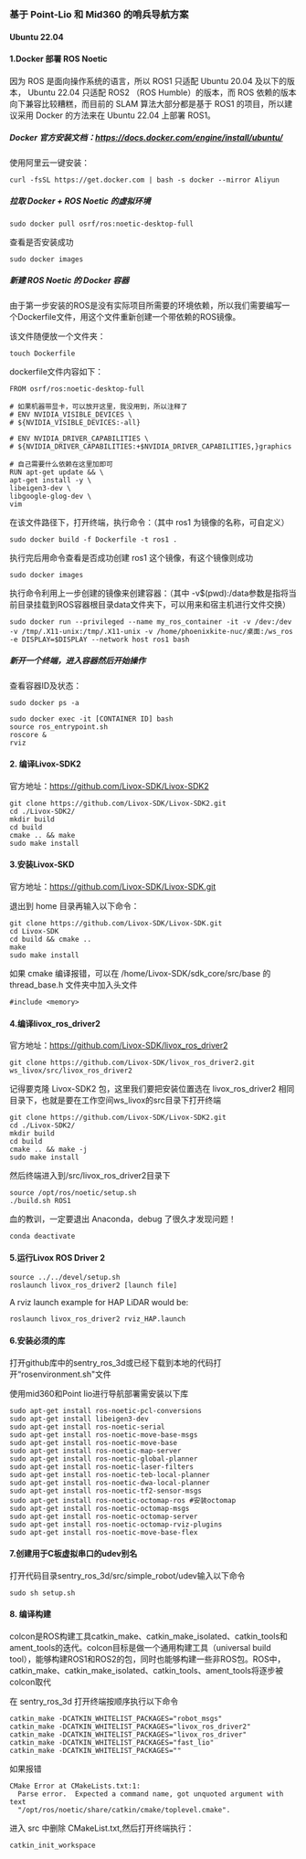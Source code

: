 ### 基于 Point-Lio 和 Mid360 的哨兵导航方案

#### Ubuntu 22.04

#### 1.Docker 部署 ROS Noetic
因为 ROS 是面向操作系统的语言，所以 ROS1 只适配 Ubuntu 20.04 及以下的版本， Ubuntu 22.04 只适配 ROS2 （ROS Humble）的版本，而 ROS 依赖的版本向下兼容比较糟糕，而目前的 SLAM 算法大部分都是基于 ROS1 的项目，所以建议采用 Docker 的方法来在 Ubuntu 22.04 上部署 ROS1。


##### Docker 官方安装文档：https://docs.docker.com/engine/install/ubuntu/
使用阿里云一键安装：

```
curl -fsSL https://get.docker.com | bash -s docker --mirror Aliyun
```

##### 拉取 Docker + ROS Noetic 的虚拟环境
```
sudo docker pull osrf/ros:noetic-desktop-full
```

查看是否安装成功
```
sudo docker images
```

##### 新建 ROS Noetic 的 Docker 容器

由于第一步安装的ROS是没有实际项目所需要的环境依赖，所以我们需要编写一个Dockerfile文件，用这个文件重新创建一个带依赖的ROS镜像。 

该文件随便放一个文件夹：
```
touch Dockerfile
```

dockerfile文件内容如下：
```
FROM osrf/ros:noetic-desktop-full
 
# 如果机器带显卡，可以放开这里，我没用到，所以注释了
# ENV NVIDIA_VISIBLE_DEVICES \
# ${NVIDIA_VISIBLE_DEVICES:-all}
 
# ENV NVIDIA_DRIVER_CAPABILITIES \
# ${NVIDIA_DRIVER_CAPABILITIES:+$NVIDIA_DRIVER_CAPABILITIES,}graphics
 
# 自己需要什么依赖在这里加即可
RUN apt-get update && \
apt-get install -y \
libeigen3-dev \
libgoogle-glog-dev \
vim
```

在该文件路径下，打开终端，执行命令：（其中 ros1 为镜像的名称，可自定义）
```
sudo docker build -f Dockerfile -t ros1 .
```

执行完后用命令查看是否成功创建 ros1 这个镜像，有这个镜像则成功
```
sudo docker images
```

执行命令利用上一步创建的镜像来创建容器：（其中 -v$(pwd):/data参数是指将当前目录挂载到ROS容器根目录data文件夹下，可以用来和宿主机进行文件交换）
```
sudo docker run --privileged --name my_ros_container -it -v /dev:/dev -v /tmp/.X11-unix:/tmp/.X11-unix -v /home/phoenixkite-nuc/桌面:/ws_ros -e DISPLAY=$DISPLAY --network host ros1 bash
```

##### 新开一个终端，进入容器然后开始操作
查看容器ID及状态：
```
sudo docker ps -a
```

```
sudo docker exec -it [CONTAINER ID] bash
source ros_entrypoint.sh
roscore &
rviz
```


#### 2. 编译Livox-SDK2
官方地址：https://github.com/Livox-SDK/Livox-SDK2

```
git clone https://github.com/Livox-SDK/Livox-SDK2.git
cd ./Livox-SDK2/
mkdir build
cd build
cmake .. && make
sudo make install
```

#### 3.安装Livox-SKD
官方地址：https://github.com/Livox-SDK/Livox-SDK.git

退出到 home 目录再输入以下命令：

```
git clone https://github.com/Livox-SDK/Livox-SDK.git
cd Livox-SDK
cd build && cmake ..
make
sudo make install
```

如果 cmake 编译报错，可以在 /home/Livox-SDK/sdk_core/src/base 的 thread_base.h 文件夹中加入头文件 

```
#include <memory>
```

#### 4.编译livox_ros_driver2
官方地址：https://github.com/Livox-SDK/livox_ros_driver2

```
git clone https://github.com/Livox-SDK/livox_ros_driver2.git ws_livox/src/livox_ros_driver2
```

记得要克隆 Livox-SDK2 包，这里我们要把安装位置选在 livox_ros_driver2 相同目录下，也就是要在工作空间ws_livox的src目录下打开终端
```
git clone https://github.com/Livox-SDK/Livox-SDK2.git
cd ./Livox-SDK2/
mkdir build
cd build
cmake .. && make -j
sudo make install
```

然后终端进入到/src/livox_ros_driver2目录下

```
source /opt/ros/noetic/setup.sh
./build.sh ROS1
```

血的教训，一定要退出 Anaconda，debug 了很久才发现问题！

```
conda deactivate
```

#### 5.运行Livox ROS Driver 2
```
source ../../devel/setup.sh
roslaunch livox_ros_driver2 [launch file]
```

A rviz launch example for HAP LiDAR would be:
```
roslaunch livox_ros_driver2 rviz_HAP.launch
```

#### 6.安装必须的库
打开github库中的sentry_ros_3d或已经下载到本地的代码打开“rosenvironment.sh"文件

使用mid360和Point lio进行导航部署需安装以下库
```
sudo apt-get install ros-noetic-pcl-conversions
sudo apt-get install libeigen3-dev
sudo apt-get install ros-noetic-serial
sudo apt-get install ros-noetic-move-base-msgs
sudo apt-get install ros-noetic-move-base
sudo apt-get install ros-noetic-map-server
sudo apt-get install ros-noetic-global-planner
sudo apt-get install ros-noetic-laser-filters
sudo apt-get install ros-noetic-teb-local-planner
sudo apt-get install ros-noetic-dwa-local-planner
sudo apt-get install ros-noetic-tf2-sensor-msgs
sudo apt-get install ros-noetic-octomap-ros #安装octomap
sudo apt-get install ros-noetic-octomap-msgs
sudo apt-get install ros-noetic-octomap-server
sudo apt-get install ros-noetic-octomap-rviz-plugins
sudo apt-get install ros-noetic-move-base-flex
```

#### 7.创建用于C板虚拟串口的udev别名
打开代码目录sentry_ros_3d/src/simple_robot/udev输入以下命令
```
sudo sh setup.sh
```

#### 8. 编译构建
colcon是ROS构建工具catkin_make、catkin_make_isolated、catkin_tools和ament_tools的迭代。colcon目标是做一个通用构建工具（universal build tool），能够构建ROS1和ROS2的包，同时也能够构建一些非ROS包。ROS中，catkin_make、catkin_make_isolated、catkin_tools、ament_tools将逐步被colcon取代

在 sentry_ros_3d 打开终端按顺序执行以下命令
```
catkin_make -DCATKIN_WHITELIST_PACKAGES="robot_msgs"
catkin_make -DCATKIN_WHITELIST_PACKAGES="livox_ros_driver2"
catkin_make -DCATKIN_WHITELIST_PACKAGES="livox_ros_driver"
catkin_make -DCATKIN_WHITELIST_PACKAGES="fast_lio"
catkin_make -DCATKIN_WHITELIST_PACKAGES=""
```

如果报错
```
CMake Error at CMakeLists.txt:1:
  Parse error.  Expected a command name, got unquoted argument with text
  "/opt/ros/noetic/share/catkin/cmake/toplevel.cmake".
```

进入 src 中删除 CMakeList.txt,然后打开终端执行：

```
catkin_init_workspace

```



